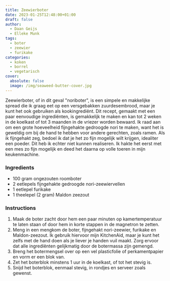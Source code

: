 ```yaml
---
title: Zeewierboter
date: 2023-01-25T12:48:00+01:00
draft: false
author:
  - Daan Geijs
  - Elleke Munk
tags:
  - boter
  - zeewier
  - furikake
categories:
  - koken
  - borrel
  - vegetarisch
cover:
  absolute: false
  image: /img/seaweed-butter-cover.jpg
---
```

Zeewierboter, of in dit geval "noriboter", is een simpele en makkelijke spread die ik graag eet op een versgebakken zuurdesembrood, maar je kunt het ook gebruiken als kookingrediënt. Dit recept, gemaakt met een paar eenvoudige ingrediënten, is gemakkelijk te maken en kan tot 2 weken in de koelkast of tot 3 maanden in de vriezer worden bewaard. Ik raad aan om een grote hoeveelheid fijngehakte gedroogde nori te maken, want het is geweldig om bij de hand te hebben voor andere gerechten, zoals ramen. Als ik fijngehakt zeg, bedoel ik dat je het zo fijn mogelijk wilt krijgen, idealiter een poeder. Dit heb ik echter niet kunnen realiseren. Ik hakte het eerst met een mes zo fijn mogelijk en deed het daarna op volle toeren in mijn keukenmachine.
### Ingredients

- 100 gram ongezouten roomboter
- 2 eetlepels fijngehakte gedroogde nori-zeewiervellen
- 1 eetlepel furikake
- 1 theelepel (2 gram) Maldon zeezout

### Instructions

1. Maak de boter zacht door hem een paar minuten op kamertemperatuur te laten staan of door hem in korte stappen in de magnetron te zetten.
2. Meng in een mengkom de boter, fijngehakt nori-zeewier, furikake en Maldon-zeezout. Ik gebruik hiervoor mijn KitchenAid, maar je kunt het zelfs met de hand doen als je liever je handen vuil maakt. Zorg ervoor dat alle ingrediënten gelijkmatig door de botermassa zijn gemengd.
4. Breng het botermengsel over op een vel plasticfolie of perkamentpapier en vorm er een blok van.
5. Zet het boterblok minstens 1 uur in de koelkast, of tot het stevig is.
6. Snijd het boterblok, eenmaal stevig, in rondjes en serveer zoals gewenst.